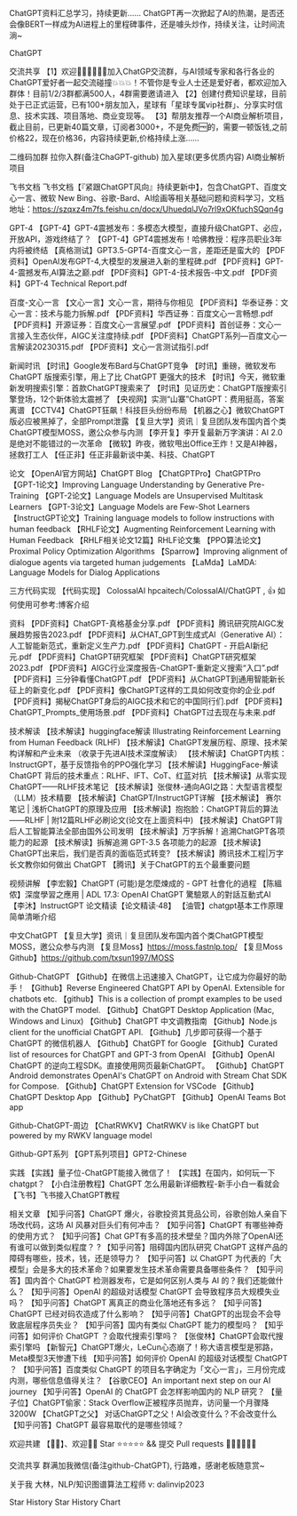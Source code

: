 ChatGPT资料汇总学习，持续更新......
ChatGPT再一次掀起了AI的热潮，是否还会像BERT一样成为AI进程上的里程碑事件，还是噱头炒作，持续关注，让时间流淌~

ChatGPT

 
交流共享
【1】欢迎👏🏻👏🏻👏🏻加入ChatGP交流群，与AI领域专家和各行各业的ChatGPT爱好者一起交流碰撞💥💥💥！不管你是专业人士还是爱好者，都欢迎加入群体！目前1/2/3群都满500人，4群需要邀请进入
【2】创建付费知识星球，目前处于已正式运营，已有100+朋友加入，星球有「星球专属vip社群」、分享实时信息、技术实践、项目落地、商业变现等。
【3】帮朋友推荐一个AI商业解析项目，截止目前，已更新40篇文章，订阅者3000+，不是免费🆓的，需要一顿饭钱,之前价格22，现在价格36，内容持续更新,价格持续上涨......

二维码加群	拉你入群(备注ChaGPT-github)	加入星球(更多优质内容)	AI商业解析项目
			
飞书文档
飞书文档【『紧跟ChatGPT风向』持续更新中】，包含ChatGPT、百度文心一言、微软 New Bing、谷歌-Bard、AI绘画等相关基础问题和资料学习，文档地址：https://szqxz4m7fs.feishu.cn/docx/UhuedqlJVo7rl9xOKfuchSQqn4g

GPT-4
【GPT-4】GPT-4震撼发布：多模态大模型，直接升级ChatGPT、必应，开放API，游戏终结了？
【GPT-4】GPT4震撼发布！哈佛教授：程序员职业3年内将被终结
【真格测试】GPT3.5-GPT4-百度文心一言，差距还是蛮大的
【PDF资料】OpenAI发布GPT-4,大模型的发展进入新的里程碑.pdf
【PDF资料】GPT-4-震撼发布,AI算法之巅.pdf
【PDF资料】GPT-4-技术报告-中文.pdf
【PDF资料】GPT-4 Technical Report.pdf

百度-文心一言
【文心一言】文心一言，期待与你相见
【PDF资料】华泰证券：文心一言：技术与能力拆解.pdf
【PDF资料】华西证券：百度文心一言畅想.pdf
【PDF资料】开源证券：百度文心一言展望.pdf
【PDF资料】首创证券：文心一言接入生态伙伴，AIGC关注度持续.pdf
【PDF资料】ChatGPT系列—百度文心一言解读20230315.pdf
【PDF资料】文心一言测试指引.pdf

新闻时讯
【时讯】Google发布Bard与ChatGPT竞争
【时讯】重磅，微软发布 ChatGPT 版搜索引擎，用上了比 ChatGPT 更强大的技术
【时讯】今天，微软重新发明搜索引擎：首款ChatGPT搜索来了
【时讯】见证历史：ChatGPT版搜索引擎登场，12个新体验太震撼了
【央视网】实测“山寨”ChatGPT：费用挺高，答案离谱
【CCTV4】ChatGPT狂飙！科技巨头纷纷布局
【机器之心】微软ChatGPT版必应被黑掉了，全部Prompt泄露
【复旦大学】资讯｜复旦团队发布国内首个类ChatGPT模型MOSS，邀公众参与内测
【李开复】李开复最新万字演讲：AI 2.0是绝对不能错过的一次革命
【微软】昨夜，微软甩出Office王炸！又是AI神器，拯救打工人
【任正非】任正非最新谈中美、科技、ChatGPT

论文
【OpenAI官方网站】ChatGPT Blog
【ChatGPTPro】ChatGPTPro
【GPT-1论文】Improving Language Understanding by Generative Pre-Training
【GPT-2论文】Language Models are Unsupervised Multitask Learners
【GPT-3论文】Language Models are Few-Shot Learners
【InstructGPT论文】Training language models to follow instructions with human feedback
【RHLF论文】Augmenting Reinforcement Learning with Human Feedback
【RHLF相关论文12篇】RHLF论文集
【PPO算法论文】Proximal Policy Optimization Algorithms
【Sparrow】Improving alignment of dialogue agents via targeted human judgements
【LaMda】LaMDA: Language Models for Dialog Applications

三方代码实现
【代码实现】 ColossalAI hpcaitech/ColossalAI/ChatGPT , 👍 如何使用可参考:博客介绍

资料
【PDF资料】ChatGPT-真格基金分享.pdf
【PDF资料】腾讯研究院AIGC发展趋势报告2023.pdf
【PDF资料】从CHAT_GPT到生成式AI（Generative AI）：人工智能新范式，重新定义生产力.pdf
【PDF资料】ChatGPT - 开启AI新纪元.pdf
【PDF资料】ChatGPT研究框架
【PDF资料】ChatGPT研究框架2023.pdf
【PDF资料】AIGC行业深度报告-ChatGPT-重新定义搜索“入口”.pdf
【PDF资料】三分钟看懂ChatGPT.pdf
【PDF资料】从ChatGPT到通用智能新长征上的新变化.pdf
【PDF资料】像ChatGPT这样的工具如何改变你的企业.pdf
【PDF资料】揭秘ChatGPT身后的AIGC技术和它的中国同行们.pdf
【PDF资料】ChatGPT_Prompts_使用场景.pdf
【PDF资料】ChatGPT过去现在与未来.pdf

技术解读
【技术解读】huggingface解读 Illustrating Reinforcement Learning from Human Feedback (RLHF)
【技术解读】ChatGPT发展历程、原理、技术架构详解和产业未来 （收录于先进AI技术深度解读）
【技术解读】ChatGPT内核：InstructGPT，基于反馈指令的PPO强化学习
【技术解读】HuggingFace-解读 ChatGPT 背后的技术重点：RLHF、IFT、CoT、红蓝对抗
【技术解读】从零实现ChatGPT——RLHF技术笔记
【技术解读】张俊林-通向AGI之路：大型语言模型（LLM）技术精要
【技术解读】ChatGPT/InstructGPT详解
【技术解读】 赛尔笔记 | 浅析ChatGPT的原理及应用
【技术解读】抱抱脸：ChatGPT背后的算法——RLHF | 附12篇RLHF必刷论文(论文在上面资料中)
【技术解读】ChatGPT背后人工智能算法全部由国外公司发明
【技术解读】万字拆解！追溯ChatGPT各项能力的起源
【技术解读】拆解追溯 GPT-3.5 各项能力的起源
【技术解读】ChatGPT出来后，我们是否真的面临范式转变?
【技术解读】腾讯技术工程|万字长文教你如何做出 ChatGPT
【腾讯】关于ChatGPT的五个最重要问题

视频讲解
【李宏毅】ChatGPT (可能)是怎麼煉成的 - GPT 社會化的過程
【陈縕侬】深度學習之應用 | ADL 17.3: OpenAI ChatGPT 驚驗眾人的對話互動式AI
【李沐】InstructGPT 论文精读【论文精读·48】
【油管】chatgpt基本工作原理简单清晰介绍

中文ChatGPT
【复旦大学】资讯｜复旦团队发布国内首个类ChatGPT模型MOSS，邀公众参与内测
【复旦Moss】https://moss.fastnlp.top/
【复旦Moss Github】https://github.com/txsun1997/MOSS

Github-ChatGPT
【Github】在微信上迅速接入 ChatGPT，让它成为你最好的助手！
【Github】Reverse Engineered ChatGPT API by OpenAI. Extensible for chatbots etc.
【github】This is a collection of prompt examples to be used with the ChatGPT model.
【Github】ChatGPT Desktop Application (Mac, Windows and Linux)
【Github】ChatGPT 中文调教指南
【Github】Node.js client for the unofficial ChatGPT API.
【Github】几步即可获得一个基于 ChatGPT 的微信机器人
【Github】ChatGPT for Google
【Github】Curated list of resources for ChatGPT and GPT-3 from OpenAI
【Github】OpenAI ChatGPT 的逆向工程SDK。直接使用网页最新ChatGPT。
【Github】ChatGPT Android demonstrates OpenAI's ChatGPT on Android with Stream Chat SDK for Compose.
【Github】ChatGPT Extension for VSCode
【Github】ChatGPT Desktop App
【Github】PyChatGPT
【Github】OpenAI Teams Bot app

Github-ChatGPT-周边
【ChatRWKV】ChatRWKV is like ChatGPT but powered by my RWKV language model

Github-GPT系列
【GPT系列项目】GPT2-Chinese

实践
【实践】量子位-ChatGPT能接入微信了！
【实践】在国内，如何玩一下chatgpt？
【小白注册教程】ChatGPT 怎么用最新详细教程-新手小白一看就会
【飞书】飞书接入ChatGPT教程

相关文章
【知乎问答】ChatGPT 爆火，谷歌投资其竞品公司，谷歌创始人亲自下场改代码，这场 AI 风暴对巨头们有何冲击？
【知乎问答】ChatGPT 有哪些神奇的使用方式？
【知乎问答】Chat GPT有多高的技术壁垒？国内外除了OpenAI还有谁可以做到类似程度？ ?
【知乎问答】阻碍国内团队研究 ChatGPT 这样产品的障碍有哪些，技术，钱，还是领导力？
【知乎问答】以 ChatGPT 为代表的「大模型」会是多大的技术革命？如果要发生技术革命需要具备哪些条件？
【知乎问答】国内首个 ChatGPT 检测器发布，它是如何区别人类与 AI 的？我们还能做什么？
【知乎问答】OpenAI 的超级对话模型 ChatGPT 会导致程序员大规模失业吗？
【知乎问答】ChatGPT 离真正的商业化落地还有多远？
【知乎问答】ChatGPT 已经对码农造成了什么影响？
【知乎问答】ChatGPT的出现会不会导致底层程序员失业？
【知乎问答】国内有类似 ChatGPT 能力的模型吗？
【知乎问答】如何评价 ChatGPT ？会取代搜索引擎吗？
【张俊林】ChatGPT会取代搜索引擎吗
【新智元】ChatGPT爆火，LeCun心态崩了！称大语言模型是邪路，Meta模型3天惨遭下线
【知乎问答】如何评价 OpenAI 的超级对话模型 ChatGPT ？
【知乎问答】百度类似 ChatGPT 的项目名字确定为「文心一言」，三月份完成内测，哪些信息值得关注？
【谷歌CEO】An important next step on our AI journey
【知乎问答】OpenAI 的 ChatGPT 会怎样影响国内的 NLP 研究？
【量子位】ChatGPT偷家：Stack Overflow正被程序员抛弃，访问量一个月骤降3200W
【ChatGPT之父】 对话ChatGPT之父！AI会改变什么？不会改变什么
【知乎问答】ChatGPT 最容易取代的是哪些领域？

欢迎共建
【👬🏻】、欢迎👏🏻 Star ⭐️⭐️⭐️⭐️⭐️ && 提交 Pull requests 👏🏻👏🏻👏🏻

交流共享
群满加我微信(备注github-ChatGPT), 行路难，感谢老板随意赏~

 

关于我
大林，NLP/知识图谱算法工程师
v: dalinvip2023

Star History
Star History Chart
